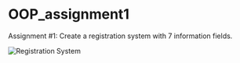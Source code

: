 # OOP_assignment1
Assignment #1: Create a registration system with 7 information fields.

![Registration System](http://imgur.com/TdEzSgV)
